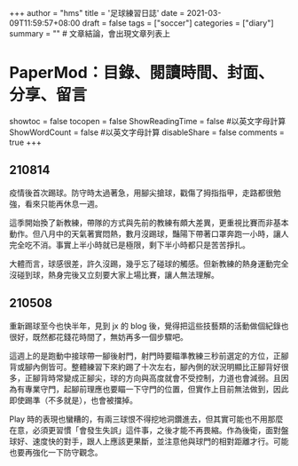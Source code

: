 +++
author = "hms"
title = '足球練習日誌'
date = 2021-03-09T11:59:57+08:00
draft = false
tags = ["soccer"]
categories = ["diary"]
summary = ""  # 文章結論，會出現文章列表上
# PaperMod：目錄、閱讀時間、封面、分享、留言
showtoc = false
tocopen = false
ShowReadingTime = false #以英文字母計算
ShowWordCount = false #以英文字母計算
disableShare = false
comments = true
+++

## 210814
疫情後首次踢球。防守時太過著急，用腳尖搶球，戳傷了拇指指甲，走路都很勉強，看來只能再休息一週。

這季開始換了新教練，帶隊的方式與先前的教練有頗大差異，更重視比賽而非基本動作。但八月中的天氣著實悶熱，數月沒踢球，豔陽下帶著口罩奔跑一小時，讓人完全吃不消。事實上半小時就已是極限，剩下半小時都只是苦苦掙扎。

大體而言，球感很差，許久沒踢，幾乎忘了碰球的觸感。但新教練的熱身運動完全沒碰到球，熱身完後又立刻要大家上場比賽，讓人無法理解。

## 210508
重新踢球至今也快半年，見到 jx 的 blog 後，覺得把這些技藝類的活動做個紀錄也很好，既然都花錢花時間了，無妨再多一個步驟吧。

這週上的是跑動中接球帶一腳後射門，射門時要瞄準教練三秒前選定的方位，正腳背或腳內側皆可。整體練習下來約踢了十次左右，腳內側的狀況明顯比正腳背好很多，正腳背時常變成正腳尖，球的方向與高度就會不受控制，力道也會減弱。且因為有專業守門，起腳前理應也要瞄一下守門的位置，但實作上目前無法做到，因此即使踢準（不多就是），也會被擋掉。

Play 時的表現也蠻糟的，有兩三球恨不得挖地洞鑽進去，但其實可能也不用那麼在意，必須更習慣「會發生失誤」這件事，之後才能不再畏縮。作為後衛，面對盤球好、速度快的對手，跟人上應該更果斷，並注意他與球門的相對距離才行。可能也要再強化一下防守觀念。

